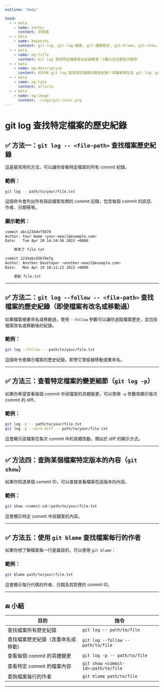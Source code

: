 ```yaml
---
outline: "deep"

head:
  - - meta
    - name: author
      content: 許恩綸
  - - meta
    - name: keywords
      content: git-log, git-log-檔案, git-檔案歷史, git-blame, git-show, git-follow, git-log-教學, git-查詢檔案, git-commit-歷史, git-檔案變更, git-追蹤檔案, git-指令
  - - meta
    - name: og:title
      content: Git Log 查找特定檔案歷史紀錄教學｜5種方法完整指令範例
  - - meta
    - name: og:description
      content: 如何用 git log 查找特定檔案的歷史紀錄？本篇教學包含 git log、git blame、git show 等5種查詢方法，附完整指令範例與使用時機，幫助你快速追蹤檔案變更歷史。
  - - meta
    - name: og:type
      content: article
  - - meta
    - name: og:image
      content: ./imgs/git-cover.png
---
```


# git log 查找特定檔案的歷史紀錄


## ✅ 方法一：`git log -- <file-path>` 查找檔案歷史紀錄

這是最常用的方法，可以讓你查看特定檔案的所有 commit 紀錄。

### 範例：

```bash
git log -- path/to/your/file.txt
```

這個命令會列出所有與該檔案有關的 commit 記錄，包含每個 commit 的訊息、作者、日期等等。

### 顯示範例：

```bash
commit abc1234def5678
Author: Your Name <your-email@example.com>
Date:   Tue Apr 20 14:34:56 2023 +0800

    修改了 file.txt

commit 1234abcd5678efg
Author: Another Developer <another-email@example.com>
Date:   Mon Apr 19 10:11:22 2023 +0800

    更新 file.txt
```

---

## ✅ 方法二：`git log --follow -- <file-path>` 查找檔案的歷史紀錄（即使檔案有改名或移動過）

如果檔案被重命名或移動過，使用 `--follow` 參數可以讓你追蹤檔案歷史，並包括檔案改名或移動後的紀錄。

### 範例：

```bash
git log --follow -- path/to/your/file.txt
```

這個命令會顯示檔案的歷史紀錄，即使它曾經被移動或重命名。

---

## ✅ 方法三：查看特定檔案的變更細節（`git log -p`）

如果你希望查看每個 commit 中該檔案的具體變更，可以使用 `-p` 參數來顯示每次 commit 的 diff。

### 範例：

```bash
git log -p -- path/to/your/file.txt
git log -p --word-diff -- path/to/your/file.txt
```

這會顯示該檔案在每次 commit 中的具體改動，類似於 diff 的顯示方式。

---

## ✅ 方法四：查詢某個檔案特定版本的內容（`git show`）

如果你知道某個 commit ID，可以直接查看檔案在該版本的內容。

### 範例：

```bash
git show <commit-id>:path/to/your/file.txt
```

這會顯示特定 commit 中該檔案的內容。

---

## ✅ 方法五：使用 `git blame` 查找檔案每行的作者

如果你想了解檔案每一行是誰寫的，可以使用 `git blame`：

### 範例：

```bash
git blame path/to/your/file.txt
```

這會顯示每行代碼的作者、日期及其對應的 commit ID。

---

## 🔚 小結

| 目的                               | 指令                                |
| ---------------------------------- | ----------------------------------- |
| 查找檔案所有歷史紀錄               | `git log -- path/to/file`           |
| 查找檔案歷史紀錄（含重命名或移動） | `git log --follow -- path/to/file`  |
| 查看每個 commit 的具體變更         | `git log -p -- path/to/file`        |
| 查看特定 commit 的檔案內容         | `git show <commit-id>:path/to/file` |
| 查詢檔案每行的作者                 | `git blame path/to/file`            |

---